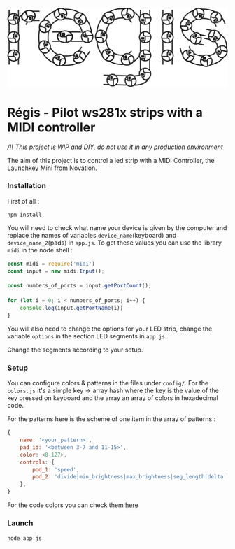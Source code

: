 ![Regis Logo](/assets/logo.png?raw=true)

# Régis - Pilot ws281x strips with a MIDI controller

*/!\ This project is WIP and DIY, do not use it in any production environment*

The aim of this project is to control a led strip with a MIDI Controller, the Launchkey Mini from Novation.

### Installation
First of all :
```
npm install
```
You will need to check what name your device is given by the computer and replace the names of variables `device_name`(keyboard) and `device_name_2`(pads) in `app.js`. To get these values you can use the library `midi` in the node shell :
```js
const midi = require('midi')
const input = new midi.Input();

const numbers_of_ports = input.getPortCount();

for (let i = 0; i < numbers_of_ports; i++) {
    console.log(input.getPortName(i))
}
```

You will also need to change the options for your LED strip, change the variable `options` in the section LED segments in `app.js`.

Change the segments according to your setup.

### Setup

You can configure colors & patterns in the files under `config/`. For the `colors.js` it's a simple key -> array hash where the key is the value of the key pressed on keyboard and the array an array of colors in hexadecimal code.

For the patterns here is the scheme of one item in the array of patterns :
```js
{
    name: '<your_pattern>',
    pad_id: '<between 3-7 and 11-15>',
    color: <0-127>,
    controls: {
        pod_1: 'speed',
        pod_2: 'divide|min_brightness|max_brightness|seg_length|delta'
    },
}
```
For the code colors you can check them [here](https://i0.wp.com/www.partsnotincluded.com/wp-content/uploads/2018/09/LKMiniII_LED127_Lbl.jpg)

### Launch
```
node app.js
```
